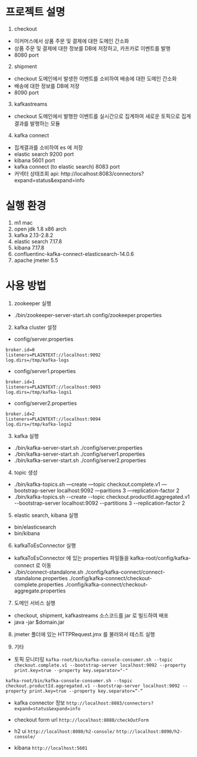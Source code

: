 # 프로젝트 설명
1. checkout
- 이커머스에서 상품 주문 및 결제에 대한 도메인 간소화
- 상품 주문 및 결제에 대한 정보를 DB에 저장하고, 카프카로 이벤트를 발행 
- 8080 port

2. shipment
- checkout 도메인에서 발생한 이벤트를 소비하여 배송에 대한 도메인 간소화
- 배송에 대한 정보를 DB에 저장
- 8090 port

3. kafkastreams
- checkout 도메인에서 발행한 이벤트를 실시간으로 집계하여 새로운 토픽으로 집계결과를 발행하는 모듈

4. kafka connect
- 집계결과를 소비하여 es 에 저장
- elastic search 9200 port
- kibana 5601 port
- kafka connect (to elastic search) 8083 port
- 커넥터 상태조회 api: http://localhost:8083/connectors?expand=status&expand=info


# 실행 환경
1. m1 mac
2. open jdk 1.8 x86 arch
3. kafka 2.13-2.8.2
4. elastic search 7.17.8
5. kibana 7.17.8
6. confluentinc-kafka-connect-elasticsearch-14.0.6 
7. apache jmeter 5.5


# 사용 방법
1. zookeeper 실행
- ./bin/zookeeper-server-start.sh config/zookeeper.properties

2. kafka cluster 설정 
- config/server.properties
```
broker.id=0
listeners=PLAINTEXT://localhost:9092
log.dirs=/tmp/kafka-logs
```

- config/server1.properties
```
broker.id=1
listeners=PLAINTEXT://localhost:9093
log.dirs=/tmp/kafka-logs1
```

- config/server2.properties
```
broker.id=2
listeners=PLAINTEXT://localhost:9094
log.dirs=/tmp/kafka-logs2
```

3. kafka 실행
- ./bin/kafka-server-start.sh ./config/server.properties
- ./bin/kafka-server-start.sh ./config/server1.properties
- ./bin/kafka-server-start.sh ./config/server2.properties

4. topic 생성
- ./bin/kafka-topics.sh —create —topic checkout.complete.v1  —bootstrap-server localhost:9092 —paritions 3 —replication-factor 2
- ./bin/kafka-topics.sh --create --topic checkout.productId.aggregated.v1 --bootstrap-server localhost:9092 --partitions 3 --replication-factor 2

5. elastic search, kibana 실행
- bin/elasticsearch
- bin/kibana

6. kafkaToEsConnector 실행
- kafkaToEsConnector 에 있는 properties 파일들을 kafka-root/config/kafka-connect 로 이동
- ./bin/connect-standalone.sh ./config/kafka-connect/connect-standalone.properties ./config/kafka-connect/checkout-complete.properties ./config/kafka-connect/checkout-aggregate.properties

7. 도메인 서비스 실행
- checkout, shipment, kafkastreams 소스코드를 jar 로 빌드하여 배포
- java -jar $domain.jar

8. jmeter 폴더에 있는 HTTPRequest.jmx 를 불러와서 테스트 실행

9. 기타
- 토픽 모니터링 
`kafka-root/bin/kafka-console-consumer.sh --topic checkout.complete.v1 --bootstrap-server localhost:9092 --property print.key=true --property key.separator="-"`

`kafka-root/bin/kafka-console-consumer.sh --topic checkout.productId.aggregated.v1 --bootstrap-server localhost:9092 --property print.key=true --property key.separator=“-“`

- kafka connector 정보
`http://localhost:8083/connectors?expand=status&expand=info`

- checkout form url
`http://localhost:8080/checkOutForm`

- h2 ui
`http://localhost:8080/h2-console/`
`http://localhost:8090/h2-console/`

- kibana
`http://localhost:5601` 

